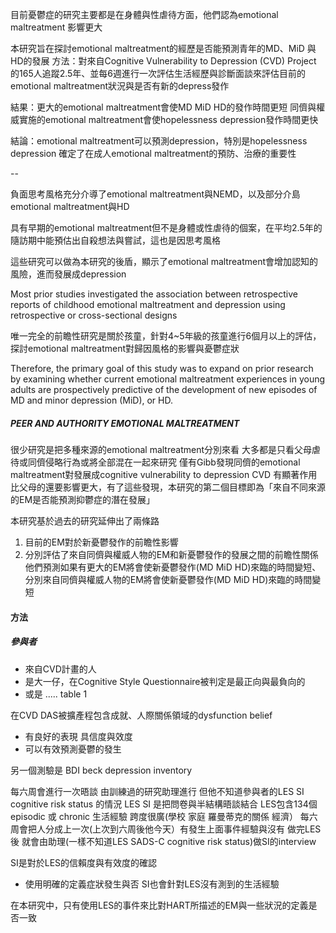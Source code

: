 目前憂鬱症的研究主要都是在身體與性虐待方面，他們認為emotional maltreatment 影響更大

本研究旨在探討emotional maltreatment的經歷是否能預測青年的MD、MiD 與HD的發展
方法：對來自Cognitive Vulnerability to Depression (CVD) Project 的165人追蹤2.5年、並每6週進行一次評估生活經歷與診斷面談來評估目前的emotional maltreatment狀況與是否有新的depress發作

結果：更大的emotional maltreatment會使MD MiD HD的發作時間更短
同儕與權威實施的emotional maltreatment會使hopelessness depression發作時間更快

結論：emotional maltreatment可以預測depression，特別是hopelessness depression
確定了在成人emotional maltreatment的預防、治療的重要性


--

負面思考風格充分介導了emotional maltreatment與NEMD，以及部分介島emotional maltreatment與HD

具有早期的emotional maltreatment但不是身體或性虐待的個案，在平均2.5年的隨訪期中能預估出自殺想法與嘗試，這也是因思考風格

這些研究可以做為本研究的後盾，顯示了emotional maltreatment會增加認知的風險，進而發展成depression

Most prior studies investigated the association between retrospective reports of childhood emotional maltreatment and depression using retrospective or cross-sectional designs

唯一完全的前瞻性研究是關於孩童，針對4~5年級的孩童進行6個月以上的評估，探討emotional maltreatment對歸因風格的影響與憂鬱症狀

Therefore, the primary goal of this study was to expand on prior research by examining whether current emotional maltreatment experiences in young adults are prospectively predictive of the development of new episodes of MD and minor depression (MiD), or HD.


##### PEER AND AUTHORITY EMOTIONAL MALTREATMENT
很少研究是把多種來源的emotional maltreatment分別來看
大多都是只看父母虐待或同儕侵略行為或將全部混在一起來研究
僅有Gibb發現同儕的emotional maltreatment對發展成cognitive vulnerability to depression CVD 有顯著作用比父母的還要影響更大，有了這些發現，本研究的第二個目標即為「來自不同來源的EM是否能預測抑鬱症的潛在發展」

本研究基於過去的研究延伸出了兩條路
1. 目前的EM對於新憂鬱發作的前瞻性影響
2. 分別評估了來自同儕與權威人物的EM和新憂鬱發作的發展之間的前瞻性關係
他們預測如果有更大的EM將會使新憂鬱發作(MD MiD HD)來臨的時間變短、
分別來自同儕與權威人物的EM將會使新憂鬱發作(MD MiD HD)來臨的時間變短 


#### 方法
##### 參與者
- 來自CVD計畫的人
- 是大一仔，在Cognitive Style Questionnaire被判定是最正向與最負向的
- 或是 
.....
table 1


在CVD DAS被擴產程包含成就、人際關係領域的dysfunction belief
- 有良好的表現 具信度與效度
- 可以有效預測憂鬱的發生

另一個測驗是 BDI beck depression inventory

每六周會進行一次晤談 
由訓練過的研究助理進行 但他不知道參與者的LES SI cognitive risk status 的情況 
LES SI 是把問卷與半結構晤談結合 
LES包含134個episodic 或 chronic 生活經驗 跨度很廣(學校 家庭 羅曼蒂克的關係 經濟）
每六周會把人分成上一次(上次到六周後他今天）有發生上面事件經驗與沒有 
做完LES後 就會由助理(一樣不知道LES SADS-C cognitive risk status)做SI的interview

SI是對於LES的信賴度與有效度的確認
- 使用明確的定義症狀發生與否
SI也會針對LES沒有測到的生活經驗

在本研究中，只有使用LES的事件來比對HART所描述的EM與一些狀況的定義是否一致

